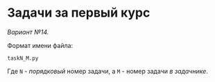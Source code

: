 Задачи за первый курс
=====================

*Вариант №14.*

Формат имени файла:
```
taskN_M.py
```
Где `N` - *порядковый* номер задачи, а `M` - номер задачи *в задачнике*.
